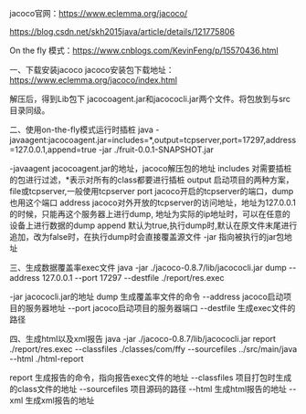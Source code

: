 jacoco官网：https://www.eclemma.org/jacoco/

https://blog.csdn.net/skh2015java/article/details/121775806

On the fly 模式：https://www.cnblogs.com/KevinFeng/p/15570436.html

一、下载安装jacoco
jacoco安装包下载地址： https://www.eclemma.org/jacoco/index.html

解压后，得到Lib包下 jacocoagent.jar和jacococli.jar两个文件。将包放到与src目录同级。

二、使用on-the-fly模式运行时插桩
java  -javaagent:jacocoagent.jar=includes=*,output=tcpserver,port=17297,address=127.0.0.1,append=true -jar ./fruit-0.0.1-SNAPSHOT.jar

-javaagent    jacocoagent.jar的地址，jacoco解压包的地址
includes       对需要插桩的包进行过滤，*表示对所有的class都要进行插桩
output          启动项目的两种方案，file或tcpserver,一般使用tcpserver
port              jacoco开启的tcpserver的端口，dump也用这个端口
address       jacoco对外开放的tcpserver的访问地址，地址为127.0.0.1的时候，只能再这个服务器上进行dump,
                    地址为实际的ip地址时，可以在任意的设备上进行数据的dump
append        默认为true,执行dump时,默认在原文件末尾进行追加，改为false时，在执行dump时会直接覆盖源文件
-jar              指向被执行的jar包地址


三、生成数据覆盖率exec文件
java -jar ./jacoco-0.8.7/lib/jacococli.jar dump --address 127.0.0.1 --port 17297 --destfile ./report/res.exec

-jar             jacococli.jar的地址
dump         生成覆盖率文件的命令
--address   jacoco启动项目的服务器地址
--port         jacoco启动项目的服务器端口
--destfile    生成exec文件的路径

四、生成html以及xml报告
java -jar ./jacoco-0.8.7/lib/jacococli.jar report ./report/res.exec --classfiles ./classes/com/ffy --sourcefiles ../src/main/java --html ./html-report

report             生成报告的命令，指向报告exec文件的地址
--classfiles     项目打包时生成的class文件的地址
--sourcefiles  项目源码的路径
--html            生成html报告的地址
--xml             生成xml报告的地址